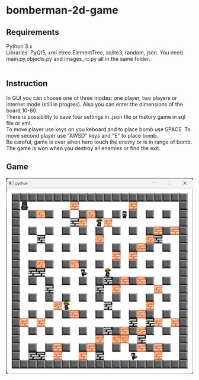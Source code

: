 # bomberman-2d-game

## Requirements
Python 3.x <br />
Libraries: PyQt5, xml.etree.ElementTree, sqlite3, random, json. You need main.py,objects.py and images_rc.py all in the same folder. <br />
<br />
## Instruction
In GUI you can choose one of three modes: one player, two players or internet mode (still in progres). Also you can enter the dimensions of the board 10-80.<br />
There is possibility to save four settings in .json file or history game in sql file or xml. <br />
To move player use keys on you keboard and to place bomb use SPACE. To move second player use "AWSD" keys and "E" to place bomb.<br />
Be careful, game is over when hero touch the enemy or is in range of bomb. <br />
The game is won when you destroy all enemies or find the exit.

## Game
![img.png](img.png)
